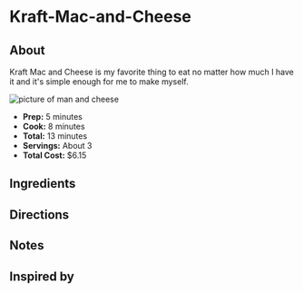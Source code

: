 # Kraft-Mac-and-Cheese
## About
Kraft Mac and Cheese is my favorite thing to eat no matter how much I have it and it's simple enough for me to make myself.

![picture of man and cheese](https://static.onecms.io/wp-content/uploads/sites/38/2015/04/12233511/macandcheese.jpg)
- **Prep:** 5 minutes
- **Cook:** 8 minutes
- **Total:** 13 minutes
- **Servings:** About 3
- **Total Cost:** $6.15
## Ingredients 

## Directions

## Notes

## Inspired by
